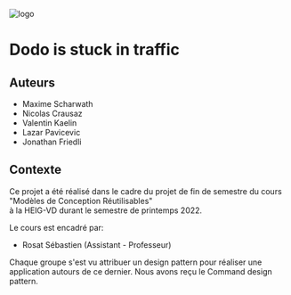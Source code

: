 ![logo](https://user-images.githubusercontent.com/6887819/170717194-b5d88fad-a2e7-4bff-997a-358fdb854482.png)

# Dodo is stuck in traffic

## Auteurs
- Maxime Scharwath
- Nicolas Crausaz
- Valentin Kaelin
- Lazar Pavicevic
- Jonathan Friedli

## Contexte
Ce projet a été réalisé dans le cadre du projet de fin de semestre du cours "Modèles de Conception Réutilisables" </br> à la HEIG-VD durant le semestre de printemps 2022.

Le cours est encadré par:
- Rosat Sébastien (Assistant - Professeur)

Chaque groupe s'est vu attribuer un design pattern pour réaliser une application autours de ce dernier. 
Nous avons reçu le Command design pattern. 
